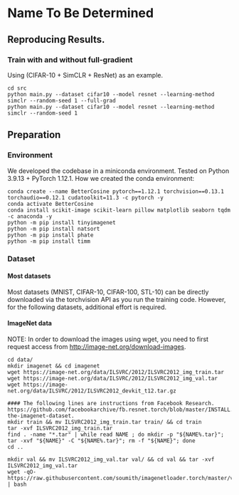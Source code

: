 # Name To Be Determined

## Reproducing Results.

### Train with and without full-gradient
Using (CIFAR-10 + SimCLR + ResNet) as an example.
```
cd src
python main.py --dataset cifar10 --model resnet --learning-method simclr --random-seed 1 --full-grad
python main.py --dataset cifar10 --model resnet --learning-method simclr --random-seed 1
```


## Preparation

### Environment
We developed the codebase in a miniconda environment.
Tested on Python 3.9.13 + PyTorch 1.12.1.
How we created the conda environment:
```
conda create --name BetterCosine pytorch==1.12.1 torchvision==0.13.1 torchaudio==0.12.1 cudatoolkit=11.3 -c pytorch -y
conda activate BetterCosine
conda install scikit-image scikit-learn pillow matplotlib seaborn tqdm -c anaconda -y
python -m pip install tinyimagenet
python -m pip install natsort
python -m pip install phate
python -m pip install timm
```


### Dataset
#### Most datasets
Most datasets (MNIST, CIFAR-10, CIFAR-100, STL-10) can be directly downloaded via the torchvision API as you run the training code. However, for the following datasets, additional effort is required.

#### ImageNet data
NOTE: In order to download the images using wget, you need to first request access from http://image-net.org/download-images.
```
cd data/
mkdir imagenet && cd imagenet
wget https://image-net.org/data/ILSVRC/2012/ILSVRC2012_img_train.tar
wget https://image-net.org/data/ILSVRC/2012/ILSVRC2012_img_val.tar
wget https://image-net.org/data/ILSVRC/2012/ILSVRC2012_devkit_t12.tar.gz

#### The following lines are instructions from Facebook Research. https://github.com/facebookarchive/fb.resnet.torch/blob/master/INSTALL.md#download-the-imagenet-dataset.
mkdir train && mv ILSVRC2012_img_train.tar train/ && cd train
tar -xvf ILSVRC2012_img_train.tar
find . -name "*.tar" | while read NAME ; do mkdir -p "${NAME%.tar}"; tar -xvf "${NAME}" -C "${NAME%.tar}"; rm -f "${NAME}"; done
cd ..

mkdir val && mv ILSVRC2012_img_val.tar val/ && cd val && tar -xvf ILSVRC2012_img_val.tar
wget -qO- https://raw.githubusercontent.com/soumith/imagenetloader.torch/master/valprep.sh | bash

```

